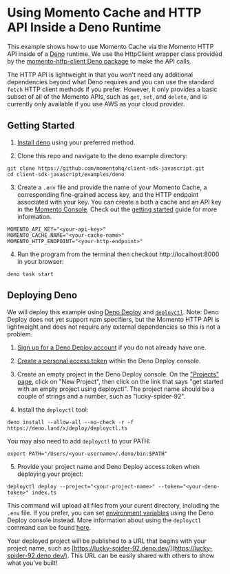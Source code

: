 # Using Momento Cache and HTTP API Inside a Deno Runtime

This example shows how to use Momento Cache via the Momento HTTP API inside of a [Deno](https://deno.land/) runtime. We use the HttpClient wrapper class provided by the [momento-http-client Deno package](https://deno.land/x/momento_http) to make the API calls.

The HTTP API is lightweight in that you won't need any additional dependencies beyond what Deno requires and you can use the standard `fetch` HTTP client methods if you prefer. However, it only provides a basic subset of all of the Momento APIs, such as `get`, `set`, and `delete`, and is currently only available if you use AWS as your cloud provider.

## Getting Started

1. [Install deno](https://deno.land/manual@v1.36.1/getting_started/installation) using your preferred method.

2. Clone this repo and navigate to the deno example directory:
  ```
  git clone https://github.com/momentohq/client-sdk-javascript.git
  cd client-sdk-javascript/examples/deno
  ```

3. Create a `.env` file and provide the name of your Momento Cache, a corresponding fine-grained access key, and the HTTP endpoint associated with your key. You can create a both a cache and an API key in the [Momento Console](https://console.gomomento.com/). Check out the [getting started](https://docs.momentohq.com/getting-started) guide for more information.
  ```
  MOMENTO_API_KEY="<your-api-key>"
  MOMENTO_CACHE_NAME="<your-cache-name>"
  MOMENTO_HTTP_ENDPOINT="<your-http-endpoint>"
  ```

4. Run the program from the terminal then checkout http://localhost:8000 in your browser:
  ```
  deno task start
  ```

## Deploying Deno

We will deploy this example using [Deno Deploy](https://deno.com/deploy/docs/get-started-guide) and [`deployctl`](https://deno.com/deploy/docs/deployctl). Note: Deno Deploy does not yet support npm specifiers, but the Momento HTTP API is lightweight and does not require any external dependencies so this is not a problem.

1. [Sign up for a Deno Deploy account](https://deno.com/deploy) if you do not already have one.

2. [Create a personal access token](https://dash.deno.com/account#access-tokens) within the Deno Deploy console.

3. Create an empty project in the Deno Deploy console. On the ["Projects" page](https://dash.deno.com/projects), click on "New Project", then click on the link that says "get started with an empty project using deployctl". The project name should be a couple of strings and a number, such as "lucky-spider-92".

4. Install the `deployctl` tool:

  ```
  deno install --allow-all --no-check -r -f https://deno.land/x/deploy/deployctl.ts
  ```

  You may also need to add `deployctl` to your PATH:

  ```
  export PATH="/Users/<your-username>/.deno/bin:$PATH"
  ```

5. Provide your project name and Deno Deploy access token when deploying your project:

  ```
  deployctl deploy --project="<your-project-name>" --token="<your-deno-token>" index.ts
  ```

  This command will upload all files from your curent directory, including the `.env` file. If you prefer, you can set [environment variables](https://deno.com/deploy/docs/environment-variables) using the Deno Deploy console instead. More information about using the `deployctl` command can be found [here](https://deno.com/deploy/docs/deployctl).

  Your deployed project will be published to a URL that begins with your project name, such as [https://lucky-spider-92.deno.dev/](https://lucky-spider-92.deno.dev/). This URL can be easily shared with others to show what you've built!
